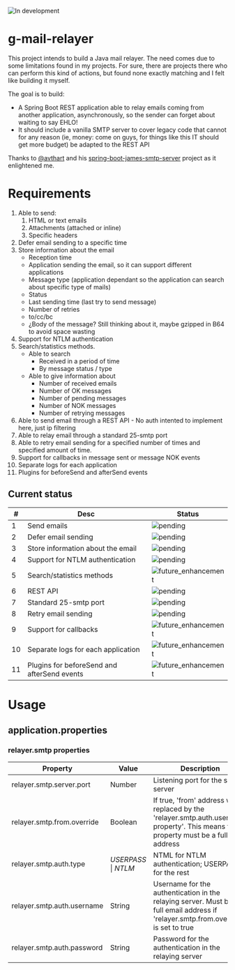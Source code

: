 ![In development](https://img.shields.io/badge/status-current_development-green)

# g-mail-relayer

This project intends to build a Java mail relayer. The need comes due to some limitations found in my projects. For sure, there are projects there who can perform this kind of actions, but found none exactly matching and I felt like building it myself.

The goal is to build:
 + A Spring Boot REST application able to relay emails coming from another application, asynchronously, so the sender can forget about waiting to say EHLO!
 + It should include a vanilla SMTP server to cover legacy code that cannot for any reason (ie, money: come on guys, for things like this IT should get more budget) be adapted to the REST API


Thanks to [@avthart]( https://github.com/avthart ) and his [spring-boot-james-smtp-server]( https://github.com/avthart/spring-boot-james-smtp-server ) project as it enlightened me.

# Requirements

1. Able to send:
    1. HTML or text emails
    2. Attachments (attached or inline)
    3. Specific headers
2. Defer email sending to a specific time
3. Store information about the email
    + Reception time
    + Application sending the email, so it can support different applications
    + Message type (application dependant so the application can search about specific type of mails)
    + Status
    + Last sending time (last try to send message)
    + Number of retries
    + to/cc/bc
    + ¿Body of the message? Still thinking about it, maybe gzipped in B64 to avoid space wasting
4. Support for NTLM authentication
5. Search/statistics methods.
    + Able to search
        + Received in a period of time
        + By message status / type
    + Able to give information about
        + Number of received emails
        + Number of OK messages
        + Number of pending messages
        + Number of NOK messages
        + Number of retrying messages
6. Able to send email through a REST API - No auth intented to implement here, just ip filtering
7. Able to relay email through a standard 25-smtp port
8. Able to retry email sending for a specified number of times and specified amount of time.
9. Support for callbacks in message sent or message NOK events
10. Separate logs for each application
11. Plugins for beforeSend and afterSend events

## Current status

| #  | Desc                                        | Status                                                                                    |
|----|---------------------------------------------|-------------------------------------------------------------------------------------------|
| 1  | Send emails                                 | ![pending](https://img.shields.io/badge/requisite-pending-red)                            |
| 2  | Defer email sending                         | ![pending](https://img.shields.io/badge/requisite-pending-red)                            |
| 3  | Store information about the email           | ![pending](https://img.shields.io/badge/requisite-pending-red)                            |
| 4  | Support for NTLM authentication             | ![pending](https://img.shields.io/badge/requisite-pending-red)                            |
| 5  | Search/statistics methods                   | ![future_enhancement](https://img.shields.io/badge/requisite-future_enhancement-inactive) |
| 6  | REST API                                    | ![pending](https://img.shields.io/badge/requisite-pending-red)                            |
| 7  | Standard 25-smtp port                       | ![pending](https://img.shields.io/badge/requisite-pending-red)                            |
| 8  | Retry email sending                         | ![pending](https://img.shields.io/badge/requisite-pending-red)                            |
| 9  | Support for callbacks                       | ![future_enhancement](https://img.shields.io/badge/requisite-future_enhancement-inactive) |
| 10 | Separate logs for each application          | ![future_enhancement](https://img.shields.io/badge/requisite-future_enhancement-inactive) |
| 11 | Plugins for beforeSend and afterSend events | ![future_enhancement](https://img.shields.io/badge/requisite-future_enhancement-inactive) |

# Usage

## application.properties

### relayer.smtp properties

| Property                   | Value                    | Description                                                                                                                                  |
|----------------------------|--------------------------|----------------------------------------------------------------------------------------------------------------------------------------------|
| relayer.smtp.server.port   | Number                   | Listening port for the smtp server                                                                                                           |
| relayer.smtp.from.override | Boolean                  | If true, 'from' address will be replaced by the 'relayer.smtp.auth.username property'. This means this property must be a full email address |
| relayer.smtp.auth.type     | _USERPASS_ &vert; _NTLM_ | NTML for NTLM authentication; USERPASS for the rest                                                                                          |
| relayer.smtp.auth.username | String                   | Username for the authentication in the relaying server. Must be a full email address if 'relayer.smtp.from.override' is set to true          |
| relayer.smtp.auth.password | String                   | Password for the authentication in the relaying server                                                                                       |

